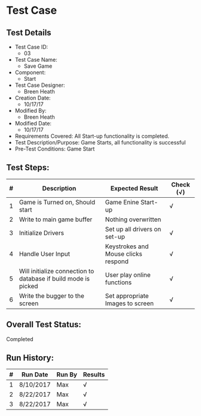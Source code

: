 # Test Case 

## Test Details

* Test Case ID:
  * 03
* Test Case Name:
  * Save Game
* Component: 
  * Start
* Test Case Designer:
  * Breen Heath
* Creation Date:
  * 10/17/17
* Modified By:
  * Breen Heath
* Modified Date:
  * 10/17/17
* Requirements Covered:
  All Start-up functionality is completed.
* Test Description/Purpose:
  Game Starts, all functionality is successful
* Pre-Test Conditions:
  Game Start
## Test Steps: 
| # | Description | Expected Result | Check (√) |
| --- | --- | --- | --- |
| 1 | Game is Turned on, Should start | Game Enine Start-up | √ |			
| 2 | Write to main game buffer | Nothing overwritten |  |			
| 3 | Initialize Drivers | Set up all drivers on set-up | √ |			
| 4 | Handle User Input | Keystrokes and Mouse clicks respond | √ |			
| 5 | Will initialize connection to database if build mode is picked | User play online functions | √ |			
| 6 | Write the bugger to the screen | Set appropriate Images to screen | √ |			
		

## Overall Test Status:
Completed


## Run History:
| # |	Run Date |	Run By |	Results |
| --- | --- | --- | --- |
| 1 | 8/10/2017 | Max | √ |			
| 2 | 8/22/2017 | Max | √ |			
| 3 | 8/22/2017 | Max | √ |
